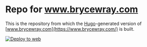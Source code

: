 # Repo for www.brycewray.com

This is the repository from which the [Hugo](https://gohugo.io)-generated version of [www.brycewray.com](https://www.brycewray.com/) is built.

[![Deploy to web](https://github.com/brycewray/hugo-site/actions/workflows/deploy-hugo-site.yml/badge.svg)](https://github.com/brycewray/hugo-site/actions/workflows/deploy-hugo-site.yml)
